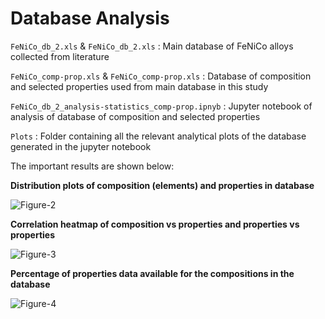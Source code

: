 # Database Analysis

``FeNiCo_db_2.xls`` & ``FeNiCo_db_2.xls`` : Main database of FeNiCo alloys collected from literature

``FeNiCo_comp-prop.xls`` & ``FeNiCo_comp-prop.xls`` : Database of composition and selected properties used from main database in this study

``FeNiCo_db_2_analysis-statistics_comp-prop.ipnyb`` : Jupyter notebook of analysis of database of composition and selected properties

``Plots`` : Folder containing all the relevant analytical plots of the database generated in the jupyter notebook

The important results are shown below:

**Distribution plots of composition (elements) and properties in database**

![Figure-2](https://user-images.githubusercontent.com/12556692/211747963-6ccb5a5c-9b92-4d37-83a5-a1013fe55901.jpg)

**Correlation heatmap of composition vs properties and properties vs properties**

![Figure-3](https://user-images.githubusercontent.com/12556692/211748055-1e3a735b-5ed2-4be2-a94f-64bde7bbf7a8.jpg)

**Percentage of properties data available for the compositions in the database**

![Figure-4](https://user-images.githubusercontent.com/12556692/211748109-b9be0f4c-ee00-4838-9a58-7a3ffb8034c9.jpg)
